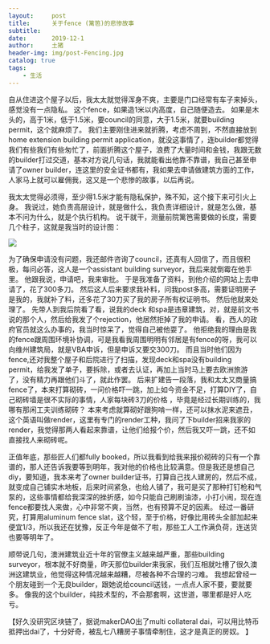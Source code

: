 ```yaml
---
layout:     post
title:      关于fence (篱笆)的悲惨故事
subtitle:   
date:       2019-12-1
author:     土猪
header-img: img/post-Fencing.jpg
catalog: true
tags:
    - 生活
---
```



自从住进这个屋子以后，我太太就觉得浑身不爽，主要是门口经常有车子来掉头，感觉没有一点隐私。 这个fence，如果造1米以内高度，自己随便造去。 如果是木头的，高于1米，低于1.5米，要council的同意，大于1.5米，就要building permit，这个就麻烦了。 我们主要刚住进来就折腾，考虑不周到，不然直接放到home extension building permit application，就没这事情了，连builder都觉得我们有些我们有些匆忙了，前面折腾这个屋子，浪费了大量时间和金钱，我跟无数的builder打过交道，基本对方说几句话，我就能看出他靠不靠谱，我自己甚至申请了owner builder，连这里的安全证书都有，我如果去申请做建筑方面的工作，人家马上就可以雇佣我，这又是一个悲惨的故事，以后再说。




我太太觉得必须得，至少得1.5米才能有隐私保护，殊不知，这个接下来可引火上身。 我说过，她负责高层设计，就是做什么，我负责详细设计，就是怎么做，基本不问为什么，就是个执行机构。 说干就干，测量前院篱笆需要做的长度，需要几个柱子，这就是我当时的设计图：

![](https://cdn.steemitimages.com/DQmRSJg1Xf73vt9qkK6pUa9T7G5ZQLpFsCaRf3BH8yV4vU9/image.png)


为了确保申请没有问题，我还邮件咨询了council，还真有人回信了，而且很积极，每问必答，这人是一个assistant building surveyor，我后来就倒霉在他手里。 他跟我说，申请吧，我来审批。 于是我准备了资料，到他介绍的网站上去申请了，花了300多刀。 然后这人后来要求我补料，问我post多高，需要证明房子是我的，我就补了料，还多花了30刀买了我的房子所有权证明书。 然后他就来处理了。 先带人到我后院看了看，说我的deck 和spa是违章建筑，对，就是前文书说的那个人，然后给我发了个rejection，他居然拒掉了我的申请。 看，西人的政府官员就这么办事的，我当时惊呆了，觉得自己被他耍了。 他拒绝我的理由是我的fence跟周围环境补协调，可是我看我周围明明有邻居是有fence的呀，我可以向维州建筑局，就是VBA申诉，但是申诉又要交300刀。 而且当时他们因为fence,还对我整个屋子和后院进行了扫描，发现deck和spa没有building permit，给我发了单子，要拆除，或者去认证，再加上当时马上要去欧洲旅游了，没有精力再跟他们斗了，就此作罢。 后来扩建告一段落，我和太太又商量搞fence了，本来打算砌砖，一问价格吓一跳，加上如今资金不足，打算DIY了，自己砌砖墙是很不实际的事情，人家每块砖3刀的价格 ，毕竟是经过长期训练的，我哪有那闲工夫训练砌砖？ 本来考虑就算砌好跟狗啃一样，还可以抹水泥来遮丑，这个英语叫做render，这里有专门的render工种，我问了下builder招来我家的render，我觉得那两人看起来靠谱，让他们给报个价，然后我又吓一跳，还不如直接找人来砌砖呢。  



正值年底，那些匠人们都fully booked，所以我看到给我来报价砌砖的只有一个靠谱的，那人还告诉我要等到明年，我对他的价格也比较满意。但是我还是想自己diy，要知道，我本来考了owner builder证书，打算自己找人建房的，然后不成，就变成自己铺实木地板，后来时间紧急，也给人铺了，我可是买了那种打钉枪和气泵的，这些事情都给我深深的挫折感，如今只能自己刷刷油漆，小打小闹，现在连fence都要找人来做，心中非常不爽，当然，也有预算不足的因素。 经过一番研究，打算用aluminum fence slat，这个轻，至于价格，好像比用砖头全部加起来便宜1/3，所以我还在犹豫，反正今年是做不了啦，那些工人工作满负荷，连送货也要等明年了。 




顺带说几句，澳洲建筑业近十年的官僚主义越来越严重，那些building surveyor，根本就不好商量，昨天那位builder来我家，我们互相就吐槽了很久澳洲这建筑业，他觉得这种情况越来越糟，尽被各种不合理的刁难。 我想起曾经一个朋友碰到一个无良builder，跟她说给council送钱，一点点人家不要，要就要多。 像我的这个builder，纯技术型的，不会那套啊，这世道，哪里都是好人吃亏。



【好久没研究区块链了，据说makerDAO出了multi collateral dai，可以用比特币抵押出dai了，十分好奇，被乱七八糟房子事情牵制住，这才是真正的房奴。 】


